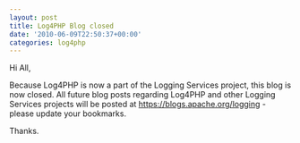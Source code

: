 ```yaml
---
layout: post
title: Log4PHP Blog closed
date: '2010-06-09T22:50:37+00:00'
categories: log4php
---
```

Hi All,

Because Log4PHP is now a part of the Logging Services project, this blog is now closed.
All future blog posts regarding Log4PHP and other Logging Services projects will be posted
at https://blogs.apache.org/logging - please update your bookmarks.

Thanks.

